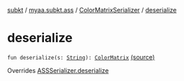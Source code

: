 [subkt](../../index.md) / [myaa.subkt.ass](../index.md) / [ColorMatrixSerializer](index.md) / [deserialize](./deserialize.md)

# deserialize

`fun deserialize(s: `[`String`](https://kotlinlang.org/api/latest/jvm/stdlib/kotlin/-string/index.html)`): `[`ColorMatrix`](../-color-matrix/index.md) [(source)](https://github.com/Myaamori/SubKt/blob/0.1.19/src/main/kotlin/myaa/subkt/ass/parser.kt#L735)

Overrides [ASSSerializer.deserialize](../-a-s-s-serializer/deserialize.md)

